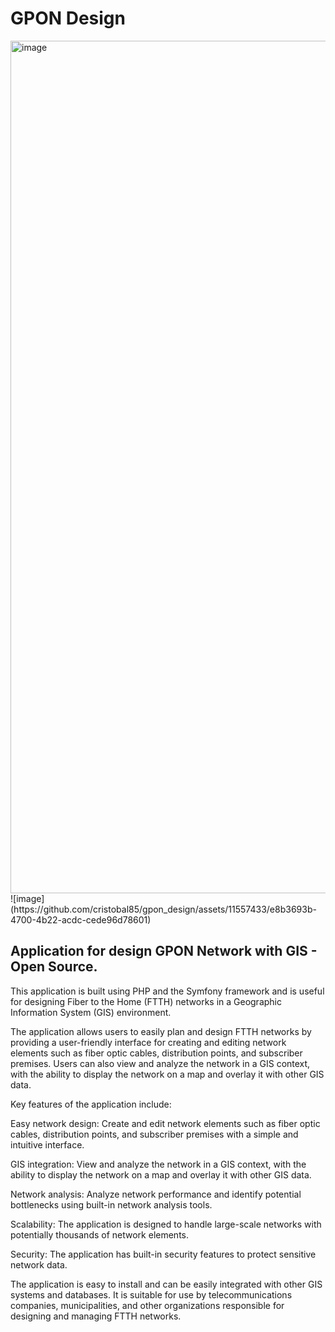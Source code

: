 # GPON Design
<img width="1364" alt="image" src="https://user-images.githubusercontent.com/11557433/213283322-39890248-711a-4022-941a-79a1af624c41.png">
![image](https://github.com/cristobal85/gpon_design/assets/11557433/e8b3693b-4700-4b22-acdc-cede96d78601)


## Application for design GPON Network with GIS - Open Source.
This application is built using PHP and the Symfony framework and is useful for designing Fiber to the Home (FTTH) networks in a Geographic Information System (GIS) environment.

The application allows users to easily plan and design FTTH networks by providing a user-friendly interface for creating and editing network elements such as fiber optic cables, distribution points, and subscriber premises. Users can also view and analyze the network in a GIS context, with the ability to display the network on a map and overlay it with other GIS data.

Key features of the application include:

Easy network design: Create and edit network elements such as fiber optic cables, distribution points, and subscriber premises with a simple and intuitive interface.

GIS integration: View and analyze the network in a GIS context, with the ability to display the network on a map and overlay it with other GIS data.

Network analysis: Analyze network performance and identify potential bottlenecks using built-in network analysis tools.

Scalability: The application is designed to handle large-scale networks with potentially thousands of network elements.

Security: The application has built-in security features to protect sensitive network data.

The application is easy to install and can be easily integrated with other GIS systems and databases. It is suitable for use by telecommunications companies, municipalities, and other organizations responsible for designing and managing FTTH networks.
